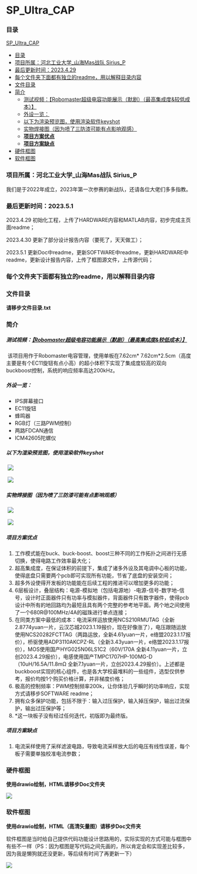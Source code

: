 # SP_Ultra_CAP

### 目录

[SP\_Ultra\_CAP](#sp_ultra_cap)

- [目录](#目录)
- [项目所属：河北工业大学\_山海Mas战队	Sirius\_P](#项目所属河北工业大学_山海mas战队sirius_p)
- [最后更新时间：2023.4.29](#最后更新时间2023429)
- [每个文件夹下面都有独立的readme，用以解释目录内容](#每个文件夹下面都有独立的readme，用以解释目录内容)
- [文件目录](#文件目录)
- [简介](#简介)
    - [测试视频：【Robomaster超级电容功能展示（默剧）（最高集成度\&较低成本）】](#测试视频robomaster超级电容功能展示默剧最高集成度较低成本)
    - [外设一览：](#外设一览)
    - [以下为渲染预览图，使用渲染软件keyshot](#以下为渲染预览图使用渲染软件keyshot)
    - [实物焊接图（因为喷了三防漆可能有点影响观感）](#实物焊接图因为喷了三防漆可能有点影响观感)
    - [**项目方案优点**](#项目方案优点)
    - [**项目方案缺点**](#项目方案缺点)
- [硬件框图](#硬件框图)
- [软件框图](#软件框图)

### 项目所属：河北工业大学_山海Mas战队	Sirius_P

​	我们是于2022年成立，2023年第一次参赛的新战队，还请各位大佬们多多指教。

### 最后更新时间：2023.5.1

2023.4.29	初始化工程，上传了HARDWARE内容和MATLAB内容，初步完成主页面readme；

2023.4.30	更新了部分设计报告内容（要死了，天天做工）；

2023.5.1	更新Doc中readme，更新SOFTWARE中readme，更新HARDWARE中readme，更新设计报告内容，上传了框图源文件，上传源代码；

### 每个文件夹下面都有独立的readme，用以解释目录内容

### 文件目录

**请移步文件目录.txt**

### 简介

##### 	测试视频：[【Robomaster超级电容功能展示（默剧）（最高集成度&较低成本）】](https://www.bilibili.com/video/BV1DM4y127du/?share_source=copy_web&vd_source=c66b5cf402383e929f3b27696605cd3c) 

​	该项目用作于Robomaster电容管理，使用单板在7.62cm* 7.62cm*2.5cm（高度主要是有个EC11旋钮有点小高）的超小体积下实现了集成度较高的双向buckboost控制，系统的响应频率高达200kHz。

##### 	外设一览：

-   IPS屏幕接口
-   EC11旋钮
-   蜂鸣器
-   RGB灯（三路PWM控制）
-   两路FDCAN通信
-   ICM42605陀螺仪

##### 	以下为渲染预览图，使用渲染软件keyshot

​	![](https://raw.githubusercontent.com/Sirius-RX/blogimg/main/img/pxy_ultracap.28.png)

​	![](https://raw.githubusercontent.com/Sirius-RX/blogimg/main/img/pxy_ultracap.29.png)

##### 	实物焊接图（因为喷了三防漆可能有点影响观感）

​	![](https://raw.githubusercontent.com/Sirius-RX/blogimg/main/img/Ultra_CAP_front.jpg)

​	![](https://raw.githubusercontent.com/Sirius-RX/blogimg/main/img/Ultra_CAP_back.jpg)

##### **项目方案优点**	

1.  工作模式能在buck、buck-boost、boost三种不同的工作拓扑之间进行无感切换，使得电路工作效率最大化；
2.  超高集成度，在保证体积的前提下，集成了诸多外设及其电调中心板的功能，使得底盘只需要两个pcb即可实现所有功能，节省了底盘的安装空间；
3.  超多外设使得开发板的功能能在后续工程的推进可以增加更多的功能；
4.  6层板设计，叠层结构：电源-模拟地（包括电源地）-电源-信号-数字地-信号，设计时正面器件只有功率与模拟器件，背面器件只有数字器件，使得pcb设计中所有的地回路均为最短且具有两个完整的参考地平面。两个地之间使用了一个680R@100MHz/4A的磁珠进行单点连接；
5.  在同类方案中最低的成本：电流采样运放使用NCS210RMUTAG（全新2.8774yuan一片，云汉芯城2023.1.19报价，现在好像涨了），电压跟随运放使用NCS20282FCTTAG（两路运放，全新4.61yuan一片，e络盟2023.1.17报价），桥驱使用ADP3110AKCPZ-RL（全新3.43yuan一片，e络盟2023.1.17报价），MOS使用国产HYG025N06LS1C2（60V/170A 全新4.11yuan一片，立创2023.4.29报价），电感使用国产TMPC1707HP-100MG-D（10uH/16.5A/11.8mΩ 全新7.1yuan一片，立创2023.4.29报价）。上述都是buckboost实现的核心组件，也是各大学校最堆料的一些组件，选型仅供参考，报价均按1个购买价格计算，并非梯度价格；
6.  极高的控制频率：PWM控制频率200k，让你体验几乎瞬时的功率响应，实现方式请移步SOFTWARE readme；
7.  拥有众多保护功能，包括不限于：输入过压保护，输入掉压保护，输出过流保护，输出过压保护等；
8.  *这一块板子没有经过任何迭代，初版即为最终版。

##### 	**项目方案缺点**

1.  电流采样使用了采样滤波电路，导致电流采样放大后的电压有线性误差，每个板子需要单独校准电流参数；

### 硬件框图

**使用drawio绘制，HTML请移步Doc文件夹**

![](https://raw.githubusercontent.com/Sirius-RX/blogimg/main/img/设计电源拓扑.png)

### 软件框图

**使用drawio绘制，HTML（高清矢量图）请移步Doc文件夹**

软件框图是当时给自己提供代码功能设计思路用的，实际实现的方式可能与框图中有些不一样（PS：因为框图是写代码之间先画的，所以肯定会和实现差比较多，因为我是懒狗就还没更新，等后续有时间了再更新一下）

![](https://raw.githubusercontent.com/Sirius-RX/blogimg/main/img/代码控制框图.png)


